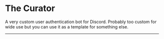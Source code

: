 # The Curator
A very custom user authentication bot for Discord.
Probably too custom for wide use but you can use it as a template for something else.

---
